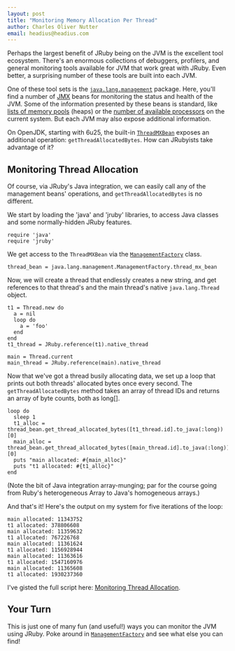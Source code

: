 ```yaml
---
layout: post
title: "Monitoring Memory Allocation Per Thread"
author: Charles Oliver Nutter
email: headius@headius.com
---
```


Perhaps the largest benefit of JRuby being on the JVM is the excellent tool ecosystem.
There's an enormous collections of debuggers, profilers, and general monitoring tools
available for JVM that work great with JRuby. Even better, a surprising number of these
tools are built into each JVM.

One of these tool sets is the [```java.lang.management```](http://docs.oracle.com/javase/7/docs/api/java/lang/management/package-summary.html)
package. Here, you'll find a number of [JMX](http://www.oracle.com/technetwork/java/javase/tech/javamanagement-140525.html) beans for monitoring the status and health
of the JVM. Some of the information presented by these beans is standard, like [lists
of memory pools](http://docs.oracle.com/javase/7/docs/api/java/lang/management/ManagementFactory.html#getMemoryPoolMXBeans())
(heaps) or the [number of available processors](http://docs.oracle.com/javase/7/docs/api/java/lang/management/OperatingSystemMXBean.html#getAvailableProcessors())
on the current system. But each JVM may also expose additional information.

On OpenJDK, starting with 6u25, the built-in [```ThreadMXBean```](http://docs.oracle.com/javase/7/docs/api/java/lang/management/ThreadMXBean.html)
exposes an additional operation: ```getThreadAllocatedBytes```. How can JRubyists take
advantage of it?

Monitoring Thread Allocation
----------------------------

Of course, via JRuby's Java integration, we can easily call any of the management beans'
operations, and ```getThreadAllocatedBytes``` is no different.

We start by loading the 'java' and 'jruby' libraries, to access Java classes and some
normally-hidden JRuby features.

    require 'java'
    require 'jruby'

We get access to the ```ThreadMXBean``` via the [```ManagementFactory```](http://docs.oracle.com/javase/7/docs/api/java/lang/management/ManagementFactory.html) 
class.

    thread_bean = java.lang.management.ManagementFactory.thread_mx_bean

Now, we will create a thread that endlessly creates a new string, and get references
to that thread's and the main thread's native ```java.lang.Thread``` object.

    t1 = Thread.new do
      a = nil
      loop do
        a = 'foo'
      end
    end
    t1_thread = JRuby.reference(t1).native_thread
    
    main = Thread.current
    main_thread = JRuby.reference(main).native_thread

Now that we've got a thread busily allocating data, we set up a loop that prints out
both threads' allocated bytes once every second. The ```getThreadAllocatedBytes```
method takes an array of thread IDs and returns an array of byte counts, both as
long\[\].

    loop do
      sleep 1
      t1_alloc = thread_bean.get_thread_allocated_bytes([t1_thread.id].to_java(:long))[0]
      main_alloc = thread_bean.get_thread_allocated_bytes([main_thread.id].to_java(:long))[0]
      puts "main allocated: #{main_alloc}"
      puts "t1 allocated: #{t1_alloc}"
    end

(Note the bit of Java integration array-munging; par for the course going from Ruby's
heterogeneous Array to Java's homogeneous arrays.)

And that's it! Here's the output on my system for five iterations of the loop:

    main allocated: 11343752
    t1 allocated: 378806608
    main allocated: 11359632
    t1 allocated: 767226768
    main allocated: 11361624
    t1 allocated: 1156928944
    main allocated: 11363616
    t1 allocated: 1547160976
    main allocated: 11365608
    t1 allocated: 1930237360

I've gisted the full script here: [Monitoring Thread Allocation](https://gist.github.com/1533906).

Your Turn
---------

This is just one of many fun (and useful!) ways you can monitor the JVM using JRuby.
Poke around in [```ManagementFactory```](http://docs.oracle.com/javase/7/docs/api/java/lang/management/ManagementFactory.html)
and see what else you can find!